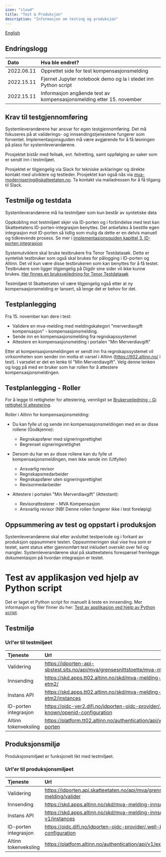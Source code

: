 ```yaml
---
icon: "cloud"
title: "Test & Produksjon"
description: "Informasjon om testing og produksjon"
---
```


[English](https://skatteetaten.github.io/mva-meldingen/kompensasjon_eng/test/)

## Endringslogg

| Dato       | Hva ble endret?                                                      |
|:-----------|:---------------------------------------------------------------------|
| 2022.06.11 | Opprettet side for test kompensasjonsmelding                         |
| 2022.15.11 | Fjernet Jupyter notebook demo og la i stedet inn Python script       |
| 2022.15.11 | Informasjon angående test av kompensasjonsmelding etter 15. november |

## Krav til testgjennomføring

Systemleverandørene har ansvar for egen testgjennomføring. Det må fokuseres på at validerings- og innsendingstjenestene fungerer som forventet. Implementasjonsguiden må være avgjørende for å få løsningen på plass for systemleverandørene.

Prosjektet bistår med feilsøk, evt. feilretting, samt oppfølging av saker som er sendt inn i testmiljøet.

Prosjektet er tilgjengelig via Slack for tekniske avklaringer og direkte kontakt med utviklere og testleder. Prosjektet kan også nås via mva-modernisering@skatteetaten.no. Ta kontakt via mailadressen for å få tilgang til Slack.

## Testmiljø og testdata

Systemleverandørene må ha testmiljøer som kun består av syntetiske data

Oppkobling mot testmiljøet skjer via ID-porten og i forbindelse med test kan Skatteetatens ID-porten-integrasjon benyttes. Det anbefales å bestille egen integrasjon mot ID-porten så tidlig som mulig da dette er en delvis manuell og tidkrevende prosess. Se mer i [implementasjonsguiden kapittel 3. ID-porten integrasjon](https://skatteetaten.github.io/mva-meldingen/documentation/implementasjonsguide/#3-id-porten-integrasjon)

Systemutviklere skal bruke testbrukere fra Tenor Testdatasøk. Dette er syntetisk testbruker som også skal brukes for pålogging i ID-porten og Altinn. Det vil kun være disse testbrukeren som kan benyttes for å få testet. Testbrukere som ligger tilgjengelig på Digdir sine sider vil ikke kunne brukes. [Her finnes en bruksveiledning for Tenor Testdatasøk](https://github.com/Skatteetaten/mva-meldingen/blob/master/docs/mvameldingen/test/Bruksveiledning_Tenor.pdf)

Testmiljøet til Skatteetaten vil være tilgjengelig også etter at ny kompensasjonsmelding er lansert, så lenge det er behov for det.

## Testplanlegging

Fra 15. november kan dere i test: 

* Validere en mva-melding med meldingskategori "merverdiavgift kompensasjon" - kompensasjonsmelding.
* Sende inn en kompensasjonsmelding fra regnskapssystemet
* Attestere en kompensasjonsmelding i portalen "Min Merverdiavgift" 

Etter at kompensasjonsmeldingen er sendt inn fra regnskapssystemet vil virksomheten som sender inn motta et varsel i Altinn (https://tt02.altinn.no/ i test). 
I varselet er det en lenke til "Min Merverdiavgift". Velg denne lenken og logg på med en bruker som har rollen for å attestere kompensasjonsmeldingen.

## Testplanlegging - Roller
For å legge til rettigheter for attestering, vennligst se
[Brukerveiledning - Gi rettighet til attestering](https://github.com/Skatteetaten/mva-meldingen/blob/master/docs/kompensasjon/test/Bruksveiledning_rettighet_til_attestering_i_komp.pdf).

Roller i Altinn for kompensasjonsmelding:

* Du kan fylle ut og sende inn kompensasjonsmeldingen med en av disse rollene (Godkjenne):
    - Regnskapsfører med signeringsrettighet
    - Begrenset signeringsrettighet

* Dersom du har en av disse rollene kan du fylle ut kompensasjonsmeldingen, men ikke sende inn (Utfyller)
  - Ansvarlig revisor
  - Regnskapsmedarbeider 
  - Regnskapsfører uten signeringsrettighet 
  - Revisormedarbeider

* Attestere i portalen "Min Merverdiavgift" (Attestant):
  - Revisorattesterer - MVA Kompensasjon
  - Ansvarlig revisor (NB! Denne rollen fungerer ikke i test foreløpig)

## Oppsummering av test og oppstart i produksjon

Systemleverandørene skal etter avsluttet testperiode og i forkant av produksjon oppsummere testen. Oppsummeringen skal vise hva som er testet, samt status etter gjennomført test inkludert oversikt over feil og mangler. Systemleverandørene skal på skatteetatens forespørsel fremlegge dokumentasjon på hvordan integrasjon er
testet.

# Test av applikasjon ved hjelp av Python script
Det er laget et Python script for manuelt å teste en innsending. Mer informasjon og filer finner du her:
[Test av applikasjon ved hjelp av Python script](https://skatteetaten.github.io/mva-meldingen/test_with_python_script/).

## Testmiljø

### Url'er til testmiljøet

| Tjeneste              | Url                                                                                 |
| :-------------------- | :---------------------------------------------------------------------------------- |
| Validering            | https://idporten-api-sbstest.sits.no/api/mva/grensesnittstoette/mva-melding/valider |
| Innsending            | https://skd.apps.tt02.altinn.no/skd/mva-melding-innsending-etm2/                    |
| Instans API           | https://skd.apps.tt02.altinn.no/skd/mva-melding-innsending-etm2/instances           |
| ID-porten integrasjon | https://oidc-ver2.difi.no/idporten-oidc-provider/.well-known/openid-configuration   |
| Altinn tokenveksling  | https://platform.tt02.altinn.no/authentication/api/v1/exchange/id-porten            |

## Produksjonsmiljø

Produksjonsmiljøet er funksjonelt likt med testmiljøet.

### Url'er til produksjonsmiljøet

| Tjeneste              | Url                                                                                 |
| :-------------------- | :---------------------------------------------------------------------------------- |
| Validering            | https://idporten.api.skatteetaten.no/api/mva/grensesnittstoette/mva-melding/valider |
| Innsending            | https://skd.apps.altinn.no/skd/mva-melding-innsending-v1/                           |
| Instans API           | https://skd.apps.altinn.no/skd/mva-melding-innsending-v1/instances                  |
| ID-porten integrasjon | https://oidc.difi.no/idporten-oidc-provider/.well-known/openid-configuration        |
| Altinn tokenveksling  | https://platform.altinn.no/authentication/api/v1/exchange/id-porten                 |
